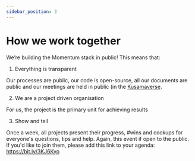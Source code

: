 ```yaml
---
sidebar_position: 3
---
```


# How we work together

We’re building the Momentum stack in public! This means that:

1. Everything is transparent

Our processes are public, our code is open-source, all our documents are public and our meetings are held in public (in the [Kusamaverse](https://kusama.momentum.xyz/magic/16b49508-53db-428f-a399-069745e54f9b).

2. We are a project driven organisation

For us, the project is the primary unit for achieving results

3. Show and tell

Once a week, all projects present their progress, #wins and cockups for everyone's questions, tips and help. Again, this event if open to the public. If you'd like to join them, please add this link to your agenda: https://bit.ly/3KJ6Kyo


